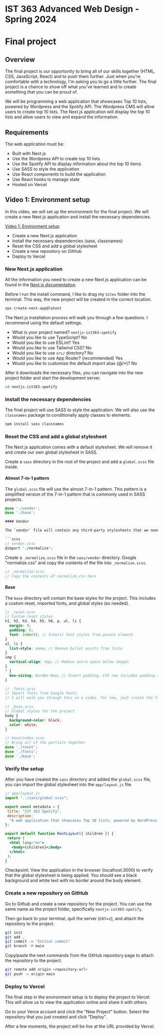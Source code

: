 # IST 363 Advanced Web Design - Spring 2024

# Final project

## Overview

The final project is our opportunity to bring all of our skills together (HTML, CSS, JavaScript, React) and to push them further. Just when you're comfortable with a technology, I'm asking you to go a little further. The final project is a chance to show off what you've learned and to create something that you can be proud of.

We will be programming a web application that showcases Top 10 lists, powered by Wordpress and the Spotify API. The Wordpress CMS will allow users to create top 10 lists. The Next.js application will display the top 10 lists and allow users to view and expand the information.

## Requirements

The web application must be:

- Built with Next.js
- Use the Wordpress API to create top 10 lists
- Use the Spotify API to display information about the top 10 items
- Use SASS to style the application
- Use React components to build the application
- Use React hooks to manage state
- Hosted on Vercel

## Video 1: Environment setup

In this video, we will set up the environment for the final project. We will create a new Next.js application and install the necessary dependencies.

[Video 1: Environment setup](https://www.youtube.com)

- Create a new Next.js application
- Install the necessary dependencies (sass, classnames)
- Reset the CSS and add a global stylesheet
- Create a new repository on GitHub
- Deploy to Vercel

### New Next.js application

All the information you need to create a new Next.js application can be found in the [Next.js documentation](https://nextjs.org/docs/getting-started).

Before I run the install command, I like to drag my `Sites` folder into the terminal. This way, the new project will be created in the correct location.

```bash
npx create-next-app@latest
```

The Next.js installation process will walk you through a few questions. I recommend using the default settings.

- What is your project named? `nextjs-ist363-spotify`
- Would you like to use TypeScript? No
- Would you like to use ESLint? Yes
- Would you like to use Tailwind CSS? No
- Would you like to use `src/` directory? No
- Would you like to use App Router? (recommended) Yes
- Would you like to customize the default import alias (@/*)? No

After it downloads the necessary files, you can navigate into the new project folder and start the development server.

```bash
cd nextjs-ist363-spotify
```

### Install the necessary dependencies

The final project will use SASS to style the application. We will also use the `classnames` package to conditionally apply classes to elements.

```bash
npm install sass classnames
```

### Reset the CSS and add a global stylesheet

The Next.js application comes with a default stylesheet. We will remove it and create our own global stylesheet in SASS.

Create a `sass` directory in the root of the project and add a `global.scss` file inside.

#### Almost 7-in-1 pattern

The `global.scss` file will use the almost 7-in-1 pattern. This pattern is a simplified version of the 7-in-1 pattern that is commonly used in SASS projects.

```scss
@use './vendor';
@use './base';

#### Vendor

The `vendor` file will contain any third-party stylesheets that we need to include in the project.

```scss
// vendor.scss
@import './normalize';
```

Create a `_normalize.scss` file in the `sass/vendor` directory. Google "normalize.css" and copy the contents of the file into `_normalize.scss`.

```scss
// _normalize.scss
// Copy the contents of normalize.css here
```

#### Base

The `base` directory will contain the base styles for the project. This includes a custom reset, imported fonts, and global styles (as needed).

```scss
// _reset.scss
// Custom reset styles
h1, h2, h3, h4, h5, h6, p, ul, li {
  margin: 0;
  padding: 0;
  font: inherit; // Inherit font styles from parent element
}
ul, li {
  list-style: none; // Remove bullet points from lists
}
img {
  vertical-align: top; // Remove extra space below images
}
* {
  box-sizing: border-box; // Invert padding. CSS now includes padding and border in element width
}

// _fonts.scss
// Import fonts from Google Fonts
// I will walk you through this in a video. For now, just create the file.

// _base.scss
// Global styles for the project
body {
  background-color: black;
  color: white;
}

// base/index.scss
// Bring all of the partials together
@use './reset';
@use './fonts';
@use './base';
```

### Verify the setup

After you have created the `sass` directory and added the `global.scss` file, you can import the global stylesheet into the `app/layout.js` file.

```jsx
// app/layout.js
import "../sass/global.scss";

export const metadata = {
 title: "IST 363 Spotify",
 description:
  "A web application that showcases Top 10 lists, powered by WordPress and the Spotify API.",
};

export default function RootLayout({ children }) {
 return (
  <html lang="en">
   <body>{children}</body>
  </html>
 );
}
```

Checkpoint: View the application in the browser (localhost:3000) to verify that the global stylesheet is being applied. You should see a black background and white text with no border around the body element.

### Create a new repository on GitHub

Go to Github and create a new repository for the project. You can use the same name as the project folder, specifically `nextjs-ist363-spotify`.

Then go back to your terminal, quit the server (ctrl+c), and attach the repository to the project.

```bash
git init
git add .
git commit -m "Initial commit"
git branch -M main
```

Copy/paste the next commands from the GitHub repository page to attach the repository to the project.

```bash
git remote add origin <repository-url>
git push -u origin main
```

### Deploy to Vercel

The final step in the environment setup is to deploy the project to Vercel. This will allow us to view the application online and share it with others.

Go to your Verce account and click the "New Project" button. Select the repository that you just created and click "Deploy".

After a few moments, the project will be live at the URL provided by Vercel.


